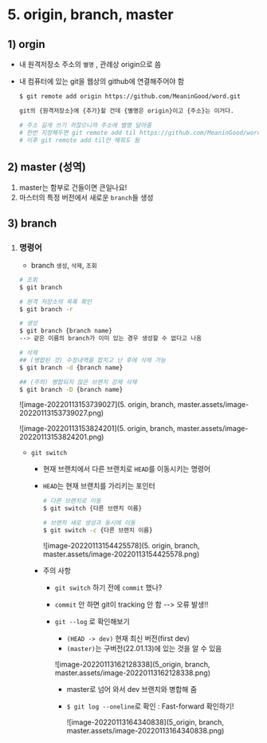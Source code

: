 # 5. origin, branch, master



## 1) orgin

- 내 원격저장소 주소의 `별명` , 관례상 origin으로 씀

- 내 컴퓨터에 있는 git을 웹상의 github에 연결해주어야 함

  ```bash
  $ git remote add origin https://github.com/MeaninGood/word.git
  
  git의 {원격저장소}에 {추가}할 건데 {별명은 origin}이고 {주소}는 이거다.
  
  # 주소 길게 쓰기 귀찮으니까 주소에 별명 달아줌
  # 한번 지정해두면 git remote add til https://github.com/MeaninGood/word.git로 지정 후
  # 이후 git remote add til만 해줘도 됨
  ```

  



## 2) master (성역)

1. master는 함부로 건들이면 큰일나요!
2. 마스터의 특정 버전에서 새로운  `branch`들 생성



## 3) branch

1. ### 명령어

   -  branch `생성`, `삭제`, `조회` 

   ```bash
   # 조회
   $ git branch
   
   # 원격 저장소의 목록 확인
   $ git branch -r
   
   # 생성
   $ git branch {branch name}
   --> 같은 이름의 branch가 이미 있는 경우 생성할 수 없다고 나옴
   
   # 삭제
   ## (병합된 것) 수정내역을 합치고 난 후에 삭제 가능
   $ git branch -d {branch name}
   
   ## (주의) 병합되지 않은 브랜치 강제 삭제
   $ git branch -D {branch name}
   
   ```
   
   ![image-20220113153739027](5. origin, branch, master.assets/image-20220113153739027.png)
   
   ![image-20220113153824201](5. origin, branch, master.assets/image-20220113153824201.png)
   
   
   
   - `git switch`
   
     - 현재 브랜치에서 다른 브랜치로 `HEAD`를 이동시키는 명령어
   
     - `HEAD`는 현재 브랜치를 가리키는 포인터
   
       ```bash
       # 다른 브랜치로 이동
       $ git switch {다른 브랜치 이름}
       
       # 브랜치 새로 생성과 동시에 이동
       $ git switch -c {다른 브랜치 이름}
       ```
   
       ![image-20220113154425578](5. origin, branch, master.assets/image-20220113154425578.png)
   
     
   
     - 주의 사항
       - `git switch` 하기 전에 `commit` 했나?
       
       - `commit` 안 하면 git이 tracking 안 함 --> 오류 발생!!
       
       - `git --log` 로 확인해보기
       
         - `(HEAD -> dev)` 현재 최신 버전(first dev)
         - `(master)`는 구버전(22.01.13)에 있는 것을 알 수 있음
       
         ![image-20220113162128338](5_origin, branch, master.assets/image-20220113162128338.png)
       
         -  master로 넘어 와서 dev 브랜치와 병합해 줌
       
         - `$ git log --oneline`로 확인 : Fast-forward 확인하기!
       
           ![image-20220113164340838](5_origin, branch, master.assets/image-20220113164340838.png)

